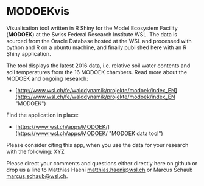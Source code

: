 # MODOEKvis
Visualisation tool written in R Shiny for the Model Ecosystem Facility (**MODOEK**) at the Swiss Federal Research Institute WSL. The data is sourced from the Oracle Database hosted at the WSL and processed with python and R on a ubuntu machine, and finally published here with an R Shiny application.

The tool displays the latest 2016 data, i.e. relative soil water contents and soil temperatures from the 16 MODOEK chambers. Read more about the MODOEK and ongoing research:

* [http://www.wsl.ch/fe/walddynamik/projekte/modoek/index_EN](http://www.wsl.ch/fe/walddynamik/projekte/modoek/index_EN "MODOEK")

Find the application in place:

* [https://www.wsl.ch/apps/MODOEK/](https://www.wsl.ch/apps/MODOEK/ "MODOEK data tool")

Please consider citing this app, when you use the data for your research with the following:
XYZ

Please direct your comments and questions either directly here on github or drop us a line to Matthias Haeni [matthias.haeni@wsl.ch](mailto:matthias.haeni@wsl.ch "matthias.haeni@wsl.ch") or Marcus Schaub [marcus.schaub@wsl.ch](mailto:marcus.schaub@wsl.ch "marcus.schaub@wsl.ch").
